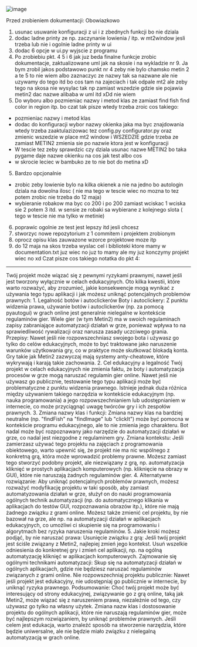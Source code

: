 ![image](https://github.com/user-attachments/assets/602f7862-458a-4b17-98ac-77975e583648)

Przed zrobieniem dokumentacji:
Obowiazkowo
1. usunac usuwanie konfiguracji z ui i z zbednych funkcji bo nie dziala
2. dodac ladne printy ze np. zaczynanie lowienia / itp. w mt2window jesli trzeba lub nie i ogolnie ladne printy w ui
3. dodac 6 opcje w ui.py wyjscie z programu
7. Po zrobiebiu pkt. 4 5 i 6 jak juz beda finalne funkcje zrobic dokumentacje, zaktualizowane uml jak na skosie i na wykladzie nr 9.
Ja bym zrobil jakos podstawowo punkt nr 4 zeby nie bylo chamsko metin 2 a te 5 to nie wiem albo zaznaczyc ze nazwy tak sa nazwane ale nie uzywamy do tego itd bo cos tam na zajeciach i tak odpale mt2 ale zeby tego na skosa nie wysylac tak np zamiast wszedzie gdzie sie pojawia metin2 dac nazwe alibaba w uml itd xDd nie wiem
4. Do wyboru albo pozmieniac nazwy i metod klas ze zamiast find fish find color in region itp. bo czat tak pisze wtedy trzeba zroic cos takiego:
-  pozmieniac nazwy i metod klas
- dodac do konfiguracji wybor nazwy okienka jaka ma byc znajdowania wtedy trzeba zaaktulazizowac tez config.py configurator.py oraz zmienic wszedzie w place mt2 window  i WSZEDZIE gdzie trzeba ze zamiast METIN2
  zmienia sie po nazwie ktora jest w konfiguracji
- W tescie tez zeby sprawdzic czy dziala usunac nazwe METIN2 bo taka pygame daje nazwe okienku na cos jak test albo cos
- w skrocie leciec w bambuko ze to nie bot do metina xD
5. Bardzo opcjonalnie
- zrobic zeby lowienie bylo na kilka okienek a nie na jedno bo autologin dziala na dowolna ilosc ( nie ma tego w tescie wiec no mozna to tez potem zrobic nie trzeba do 12 maja)
- wybieranie robakow ma byc co 200 i po 200 zamiast wciskac 1 wciska sie 2 potem 3 itd. w sensie ze robaki sa wybierane z kolejnego slota ( tego w tescie nie ma tylko w metinie)
6. poprawic ogolnie ze test jest lepszy itd jesli chcesz
7. stworzyc nowe repozytorium z 1 commitem i projektem zrobionym
8. oprocz opisu klas zauwazone wzorce projektowe moze itp
9. do 12 maja na skos trzeba wyslac cel i biblioteki ktore mamy w documentation.txt juz wiec no juz to mamy ale my juz konczymy projekt wiec no xd
  Czat pisze cos takiego
notatka do pkt 4:
---------------------------
Twój projekt może wiązać się z pewnymi ryzykami prawnymi, nawet jeśli jest tworzony wyłącznie w celach edukacyjnych. Oto kilka kwestii, które warto rozważyć, aby zrozumieć, jakie konsekwencje mogą wynikać z używania tego typu aplikacji i jak możesz uniknąć potencjalnych problemów prawnych: 1. Legalność botów i autoclickerów Boty i autoclickery: Z punktu widzenia prawa, używanie botów i autoclickerów (np. za pomocą pyautogui) w grach online jest generalnie nielegalne w kontekście regulaminów gier. Wiele gier (w tym Metin2) ma w swoich regulaminach zapisy zabraniające automatyzacji działań w grze, ponieważ wpływa to na sprawiedliwość rywalizacji oraz narusza zasady uczciwego grania. Przepisy: Nawet jeśli nie rozpowszechniasz swojego bota i używasz go tylko do celów edukacyjnych, może to być traktowane jako naruszenie warunków użytkowania gry, co w praktyce może skutkować blokadą konta. Gry takie jak Metin2 zazwyczaj mają systemy anty-cheatowe, które wykrywają i karają takie zachowania. 2. Cel edukacyjny a legalność Twój projekt w celach edukacyjnych nie zmienia faktu, że boty i automatyzacja procesów w grze mogą naruszać regulamin gier online. Nawet jeśli nie używasz go publicznie, testowanie tego typu aplikacji może być problematyczne z punktu widzenia prawnego. Istnieje jednak duża różnica między używaniem takiego narzędzia w kontekście edukacyjnym (np. nauka programowania) a jego rozpowszechnianiem lub udostępnianiem w internecie, co może przyciągnąć uwagę twórców gry i ich zespołów prawnych. 3. Zmiana nazwy klas i funkcji: Zmiana nazwy klas na bardziej neutralne (np. "findFish" na "findImage" lub "clickIt") może być pomocna w kontekście programu edukacyjnego, ale to nie zmienia jego charakteru. Bot nadal może być rozpoznawany jako narzędzie do automatyzacji działań w grze, co nadal jest niezgodne z regulaminem gry. Zmiana kontekstu: Jeśli zamierzasz używać tego projektu na zajęciach z programowania obiektowego, warto upewnić się, że projekt nie ma nic wspólnego z konkretną grą, która może wprowadzić problemy prawne. Możesz zamiast tego stworzyć podobny projekt, ale niezwiązany z grą, np. automatyzacja kliknięć w prostych aplikacjach komputerowych (np. kliknięcie na obrazy w GUI), które nie naruszają żadnych regulaminów gier. 4. Alternatywne rozwiązanie: Aby uniknąć potencjalnych problemów prawnych, możesz rozważyć modyfikację projektu w taki sposób, aby zamiast automatyzowania działań w grze, służył on do nauki programowania ogólnych technik automatyzacji (np. do automatycznego klikania w aplikacjach do testów GUI, rozpoznawania obrazów itp.), które nie mają żadnego związku z grami online. Możesz także zmienić cel projektu, by nie bazował na grze, ale np. na automatyzacji działań w aplikacjach edukacyjnych, co umożliwi ci skupienie się na programowaniu i algorytmach bez ryzyka naruszenia regulaminów. 5. Jakie kroki możesz podjąć, by nie naruszać prawa: Usunięcie związku z grą: Jeśli twój projekt jest ściśle związany z Metin2, najlepiej zmień jego kontekst. Usuń wszelkie odniesienia do konkretnej gry i zmień cel aplikacji, np. na ogólną automatyzację kliknięć w aplikacjach komputerowych. Zajmowanie się ogólnymi technikami automatyzacji: Skup się na automatyzacji działań w ogólnych aplikacjach, gdzie nie będziesz naruszać regulaminów związanych z grami online. Nie rozpowszechniaj projektu publicznie: Nawet jeśli projekt jest edukacyjny, nie udostępniaj go publicznie w internecie, by uniknąć ryzyka prawnego. Podsumowanie: Choć twój projekt może być interesujący od strony edukacyjnej, związywanie go z grą online, taką jak Metin2, może wiązać się z naruszeniem prawa, niezależnie od tego, czy używasz go tylko na własny użytek. Zmiana nazw klas i dostosowanie projektu do ogólnych aplikacji, które nie naruszają regulaminów gier, może być najlepszym rozwiązaniem, by uniknąć problemów prawnych. Jeśli celem jest edukacja, warto znaleźć sposób na stworzenie narzędzia, które będzie uniwersalne, ale nie będzie miało związku z nielegalną automatyzacją w grach online.
